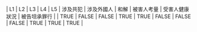 | L1 | L2 | L3 | L4 | L5 | 涉及共犯 | 涉及外國人 | 和解 | 被害人考量 | 受害人健康狀況 | 被告坦承罪行 |
| TRUE | FALSE | FALSE | TRUE | TRUE | FALSE | FALSE | FALSE | TRUE | TRUE | TRUE |